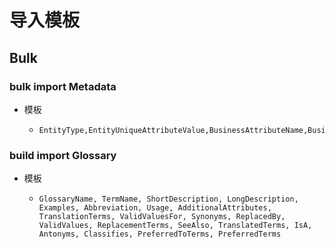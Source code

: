 # 导入模板

## Bulk

### bulk import Metadata

- 模板
    - ```csv
      EntityType,EntityUniqueAttributeValue,BusinessAttributeName,BusinessAttributeValue,EntityUniqueAttributeName[optional]
      ```

### build import Glossary

- 模板
    - ```csv
      GlossaryName, TermName, ShortDescription, LongDescription, Examples, Abbreviation, Usage, AdditionalAttributes, TranslationTerms, ValidValuesFor, Synonyms, ReplacedBy, ValidValues, ReplacementTerms, SeeAlso, TranslatedTerms, IsA, Antonyms, Classifies, PreferredToTerms, PreferredTerms
      ```